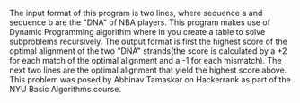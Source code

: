 The input format of this program is two lines, where sequence a and sequence b are the "DNA" of NBA players. This program makes use of Dynamic Programming algorithm where in you create a table to solve subproblems recursively. The output format is first the highest score of the optimal alignment of the two "DNA" strands(the score is calculated by a +2 for each match of the optimal alignment and a -1 for each mismatch). The next two lines are the optimal alignment that yield the highest score above. This problem was posed by Abhinav Tamaskar on Hackerrank as part of the NYU Basic Algorithms course.
